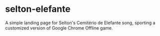 # selton-elefante

A simple landing page for Selton's Cemitério de Elefante song, sporting a customized version of Google Chrome Offline game.
